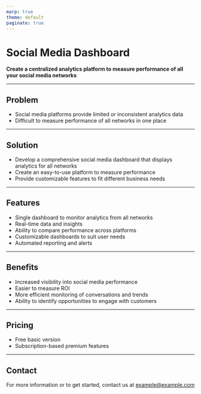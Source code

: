 ```yaml
---
marp: true
theme: default
paginate: true
---
```

# Social Media Dashboard 

**Create a centralized analytics platform to measure performance of all your social media networks**

--- 
## Problem 

- Social media platforms provide limited or inconsistent analytics data
- Difficult to measure performance of all networks in one place

--- 
## Solution 

- Develop a comprehensive social media dashboard that displays analytics for all networks
- Create an easy-to-use platform to measure performance
- Provide customizable features to fit different business needs

--- 
## Features 

- Single dashboard to monitor analytics from all networks 
- Real-time data and insights 
- Ability to compare performance across platforms 
- Customizable dashboards to suit user needs 
- Automated reporting and alerts 

--- 
## Benefits 

- Increased visibility into social media performance
- Easier to measure ROI 
- More efficient monitoring of conversations and trends 
- Ability to identify opportunities to engage with customers 

--- 
## Pricing 

- Free basic version 
- Subscription-based premium features 

--- 
## Contact 

For more information or to get started, contact us at [example@example.com](example@example.com)
  